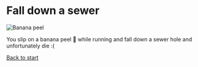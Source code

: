 # Fall down a sewer
![Banana peel](https://thumbs-prod.si-cdn.com/eQxcmAwvkcDiym05JIgrJEJf09k=/420x240/https://public-media.si-cdn.com/filer/63/64/63643280-a9db-4bfc-b09c-70e91f562ad7/09_19_2014_banana.jpg)

You slip on a banana peel :banana: while running and fall down a sewer hole and unfortunately die :(

[Back to start](../README.md)
